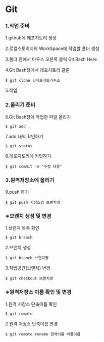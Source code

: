 # Git

### 1.작업 준비

1.github에 레포지토리 생성

2.로컬스토리지의 WorkSpace에 작업할 폴더 생성

3.폴더 안에서 마우스 오른쪽 클릭 Git Bash Here

4.Git Bash창에서 레포지토리 클론

```
$ git clone 깃레포지토리주소
```

5.작업

### 2.올리기 준비

6.Git Bash창에 작업한 파일 올리기

```
$ git add .
```

7.add 내역 확인하기

```
$ git status
```

 8.레포지토리에 커밋하기

```
$ git commit -m "수정 내용"
```

### 3.원격저장소에 올리기

9.push 하기

```
$ git push 저장소명 브랜치명
```



### ※브랜치 생성 및 변경

1.브랜치 목록 확인

```
$ git branch
```

2.브랜치 생성

```
$ git branch 브랜치명
```

3.작업공간(브랜치) 변경

```
$ git checkout 브랜치명
```



### ※원격저장소 이름 확인 및 변경

1.원격 저장소 단축이름 확인

```
$ git remote
```

2.원격 저장소 단축이름 변경

```
$ git remote rename 현재이름 바꿀이름
```

